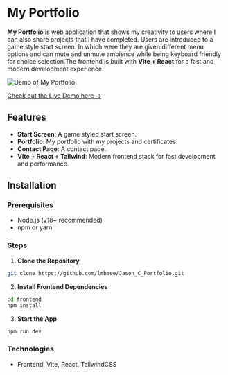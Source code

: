 # My Portfolio

**My Portfolio** is web application that shows my creativity to users where I can also share projects that I have completed. Users are introduced to a game style start screen. In which were they are given different menu options and can mute and unmute ambience while being keyboard friendly for choice selection.The frontend is built with **Vite + React** for a fast and modern development experience.

![Demo of My Portfolio](...)

 [Check out the Live Demo here →](...)

## Features

- **Start Screen**: A game styled start screen.  
- **Portfolio**: My portfolio with my projects and certificates.  
- **Contact Page**: A contact page.  
- **Vite + React + Tailwind**: Modern frontend stack for fast development and performance.

## Installation

### Prerequisites

- Node.js (v18+ recommended)  
- npm or yarn  

### Steps

1. **Clone the Repository**

```bash
git clone https://github.com/lmbaee/Jason_C_Portfolio.git
```

2. **Install Frontend Dependencies**
```bash
cd frontend
npm install
```

3. **Start the App**
```
npm run dev
```
### Technologies
- Frontend: Vite, React, TailwindCSS
